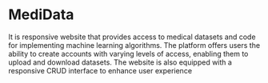 # MediData
It is responsive website that provides access to medical datasets and code for implementing machine learning algorithms. The platform offers users the ability to create accounts with varying levels of access, enabling them to upload and download datasets. The website is also equipped with a responsive CRUD interface to enhance  user experience
